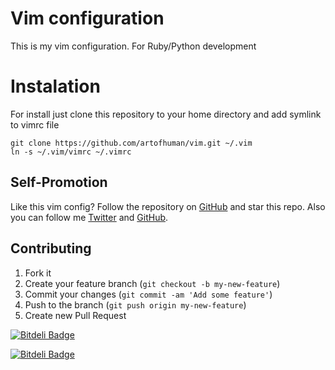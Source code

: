 Vim configuration
=================

This is my vim configuration. For Ruby/Python development

Instalation
============

For install just clone this repository to your home directory
and add symlink to vimrc file

    git clone https://github.com/artofhuman/vim.git ~/.vim
    ln -s ~/.vim/vimrc ~/.vimrc

Self-Promotion
--------------

Like this vim config? Follow the repository on
[GitHub](https://github.com/artofhuman/vim) and star this repo. Also you can follow me
[Twitter](http://twitter.com/artofhuman) and
[GitHub](https://github.com/artofhuman).

## Contributing

1. Fork it
2. Create your feature branch (`git checkout -b my-new-feature`)
3. Commit your changes (`git commit -am 'Add some feature'`)
4. Push to the branch (`git push origin my-new-feature`)
5. Create new Pull Request

 
[![Bitdeli Badge](https://d2weczhvl823v0.cloudfront.net/artofhuman/vim/trend.png)](https://bitdeli.com/free "Bitdeli Badge")


[![Bitdeli Badge](https://d2weczhvl823v0.cloudfront.net/artofhuman/vim/trend.png)](https://bitdeli.com/free "Bitdeli Badge")

